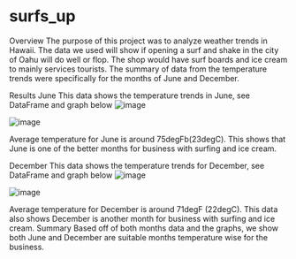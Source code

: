 # surfs_up
Overview
The purpose of this project was to analyze weather trends in Hawaii. The data we used will show if opening a surf and shake in the city of Oahu will do well or flop. The shop would have surf boards and ice cream to mainly services tourists. The summary of data from the temperature trends were specifically for the months of June and December.

Results
	June
	This data shows the temperature trends in June, see DataFrame and graph below
	![image](https://user-images.githubusercontent.com/111245707/198375715-95598ace-f480-45c1-8b76-f1fc5612980a.png)
  
![image](https://user-images.githubusercontent.com/111245707/198375872-8e3d72bd-ec18-4f8d-8920-ae8f6c23b87c.png)


	
Average temperature for June is around 75degFb(23degC). This shows that June is one of the better months for business with surfing and ice cream. 

December
This data shows the temperature trends for December, see DataFrame and graph below
   ![image](https://user-images.githubusercontent.com/111245707/198375804-d1faf15f-f935-4ba0-af4f-3243f68c5f75.png)

![image](https://user-images.githubusercontent.com/111245707/198375917-4a96eb33-fcf4-4f79-88fc-6677ebef3329.png)


Average temperature for December is around 71degF (22degC). This data also shows December is another month for business with surfing and ice cream. 
Summary
Based off of both months data and the graphs, we show both June and December are suitable months temperature wise for the business. 
